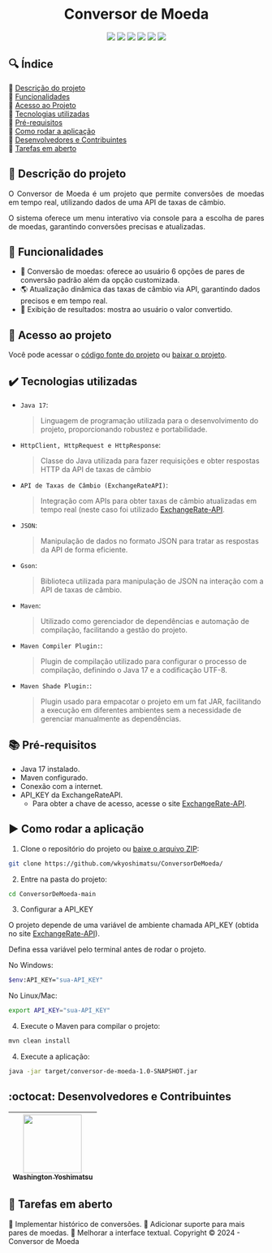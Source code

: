 <h1 align="center">Conversor de Moeda</h1>

<p align="center">
  <img src="https://img.shields.io/static/v1?label=&message=Java&color=gray&style=for-the-badge&logo=oracle"/>
  <img src="https://img.shields.io/static/v1?label=&message=Maven&color=gray&style=for-the-badge&logo=apachemaven"/>
  <img src="https://img.shields.io/static/v1?label=&message=gson&color=gray&style=for-the-badge&logo=google"/>
  <img src="https://img.shields.io/static/v1?label=&message=json&color=gray&style=for-the-badge&logo=json"/>
  <img src="https://img.shields.io/static/v1?label=&message=API&color=gray&style=for-the-badge&logo="/>
  <img src="https://img.shields.io/static/v1?label=STATUS&message=EM%20DESENVOLVIMENTO&color=red&style=for-the-badge"/>
</p>

## :mag: Índice

:small_blue_diamond: [Descrição do projeto](#pushpin-descrição-do-projeto)  
:small_blue_diamond: [Funcionalidades](#hammer-funcionalidades)  
:small_blue_diamond: [Acesso ao Projeto](#file_folder-acesso-ao-projeto)  
:small_blue_diamond: [Tecnologias utilizadas](#heavy_check_mark-tecnologias-utilizadas)  
:small_blue_diamond: [Pré-requisitos](#books-pré-requisitos)  
:small_blue_diamond: [Como rodar a aplicação](#arrow_forward-como-rodar-a-aplicação)  
:small_blue_diamond: [Desenvolvedores e Contribuintes](#octocat-desenvolvedores-e-contribuintes)  
:small_blue_diamond: [Tarefas em aberto](#memo-tarefas-em-aberto)

## :pushpin: Descrição do projeto

<p align="justify">
  O Conversor de Moeda é um projeto que permite conversões de moedas em tempo real, utilizando dados de uma API de taxas de câmbio.
</p>
<p align="justify">
 O sistema oferece um menu interativo via console para a escolha de pares de moedas, garantindo conversões precisas e atualizadas.
</p>

## :hammer: Funcionalidades

- :currency_exchange: Conversão de moedas: oferece ao usuário 6 opções de pares de conversão padrão além da opção customizada.
- :earth_americas: Atualização dinâmica das taxas de câmbio via API, garantindo dados precisos e em tempo real.
- :page_facing_up: Exibição de resultados: mostra ao usuário o valor convertido.

## :file_folder: Acesso ao projeto

Você pode acessar o [código fonte do projeto](https://github.com/wkyoshimatsu/ConversorDeMoeda/) ou [baixar o projeto](https://github.com/wkyoshimatsu/ConversorDeMoeda/archive/refs/heads/main.zip).

## :heavy_check_mark: Tecnologias utilizadas

- `Java 17`:
  > Linguagem de programação utilizada para o desenvolvimento do projeto, proporcionando robustez e portabilidade.

- `HttpClient, HttpRequest e HttpResponse`:
  >   Classe do Java utilizada para fazer requisições e obter respostas HTTP da API de taxas de câmbio

- `API de Taxas de Câmbio (ExchangeRateAPI)`:
  > Integração com APIs para obter taxas de câmbio atualizadas em tempo real (neste caso foi utilizado [ExchangeRate-API](https://www.exchangerate-api.com/).

- `JSON`:
  > Manipulação de dados no formato JSON para tratar as respostas da API de forma eficiente.

- `Gson`:
  > Biblioteca utilizada para manipulação de JSON na interação com a API de taxas de câmbio.

- `Maven`:
  > Utilizado como gerenciador de dependências e automação de compilação, facilitando a gestão do projeto.

- `Maven Compiler Plugin:`:
  > Plugin de compilação utilizado para configurar o processo de compilação, definindo o Java 17 e a codificação UTF-8.

- `Maven Shade Plugin:`:
  > Plugin usado para empacotar o projeto em um fat JAR, facilitando a execução em diferentes ambientes sem a necessidade de gerenciar manualmente as dependências.

## :books: Pré-requisitos

- Java 17 instalado.
- Maven configurado.
- Conexão com a internet.
- API_KEY da ExchangeRateAPI.
  - Para obter a chave de acesso, acesse o site [ExchangeRate-API](https://www.exchangerate-api.com/).


## :arrow_forward: Como rodar a aplicação

1. Clone o repositório do projeto ou [baixe o arquivo ZIP](https://github.com/wkyoshimatsu/ConversorDeMoeda/archive/refs/heads/main.zip):

```bash
git clone https://github.com/wkyoshimatsu/ConversorDeMoeda/
```

2. Entre na pasta do projeto:

```bash
cd ConversorDeMoeda-main
```
3. Configurar a API_KEY

O projeto depende de uma variável de ambiente chamada API_KEY (obtida no site [ExchangeRate-API](https://www.exchangerate-api.com/)).

Defina essa variável pelo terminal antes de rodar o projeto.

No Windows:

```bash
$env:API_KEY="sua-API_KEY"
```

No Linux/Mac:

```bash
export API_KEY="sua-API_KEY"
```


4. Execute o Maven para compilar o projeto:

```bash
mvn clean install
```

4. Execute a aplicação:

```bash
java -jar target/conversor-de-moeda-1.0-SNAPSHOT.jar
```

## :octocat: Desenvolvedores e Contribuintes

| [<img src="https://avatars2.githubusercontent.com/u/101765683?v=4" width=115><br><sub>Washington Yoshimatsu</sub>](https://github.com/wkyoshimatsu) | 
| :---: |
## :memo: Tarefas em aberto

:small_blue_diamond: Implementar histórico de conversões.
:small_blue_diamond: Adicionar suporte para mais pares de moedas.
:small_blue_diamond: Melhorar a interface textual.
Copyright :copyright: 2024 - Conversor de Moeda